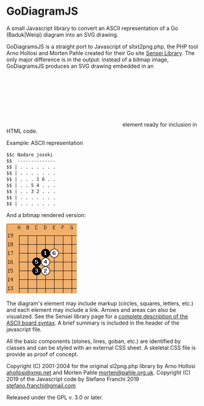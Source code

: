 # GoDiagramJS
A small Javascript library to convert an ASCII representation of a Go (Baduk|Weiqi) diagram into an SVG drawing.

GoDiagramsJS is a straight port to Javascript of sltxt2png.php, the PHP tool Arno Hollosi and Morten Pahle created for 
their Go site  [Sensei Library](https://senseis.xmp.net/?HowDiagramsWork).
The only major difference is in the output: instead of a bitmap image, GoDiagramsJS produces an SVG drawing embedded 
in an <svg> </svg> element ready for inclusion in HTML code.

Example: ASCII representation
````
$$c Nadare joseki
$$  --------------
$$ | . . . . . . .
$$ | . . . . . . .
$$ | . . . 1 6 . .
$$ | . . 5 4 . . .
$$ | . . 3 2 . . .
$$ | . . . . . . .
$$ | . . . . . . .
````

And a bitmap rendered version:

![Sample_board-rendered](Tests/sample-board-rendered.png)

The diagram's element may include markup (circles, squares, letters, etc.) and each element may include a link. Arrows and areas can also be visualized. See the Sensei library page for a [complete description of the ASCII board syntax](https://senseis.xmp.net/?HowDiagramsWork). A brief summary is included in the header of  the javascript file. 

All the basic components (stones, lines, goban, etc.) are identified by classes and can be styled with an external CSS sheet. 
A skeletal CSS file is provide as proof of concept. 

Copyright (C) 2001-2004 for the original sl2png.php library by  Arno Hollosi <ahollosi@xmp.net> and Morten Pahle 
<morten@pahle.org.uk>.
Copyright (C) 2019 of the Javascript code by Stefano Franchi 2019 <stefano.franchi@gmail.com>

Released under the GPL v. 3.0 or later.
